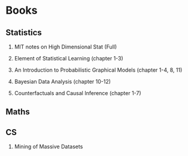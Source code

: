 # Books

## Statistics

1. MIT notes on High Dimensional Stat (Full)

2. Element of Statistical Learning (chapter 1-3)

3. An Introduction to Probabilistic Graphical Models (chapter 1-4, 8, 11)

4. Bayesian Data Analysis (chapter 10-12)

5. Counterfactuals and Causal Inference (chapter 1-7)


## Maths


## CS

1. Mining of Massive Datasets